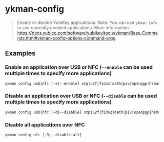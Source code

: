 # ykman-config

> Enable or disable YubiKey applications. Note: You can use `ykman info` to see currently enabled applications. More information: <https://docs.yubico.com/software/yubikey/tools/ykman/Base_Commands.html#ykman-config-options-command-args>.

## Examples

### Enable an application over USB or NFC (`--enable` can be used multiple times to specify more applications)

```bash
ykman config usb|nfc [-e|--enable] otp|u2f|fido2|oath|piv|openpgp|hsmauth
```

### Disable an application over USB or NFC (`--disable` can be used multiple times to specify more applications)

```bash
ykman config usb|nfc [-d|--disable] otp|u2f|fido2|oath|piv|openpgp|hsmauth
```

### Disable all applications over NFC

```bash
ykman config nfc [-D|--disable-all]
```
